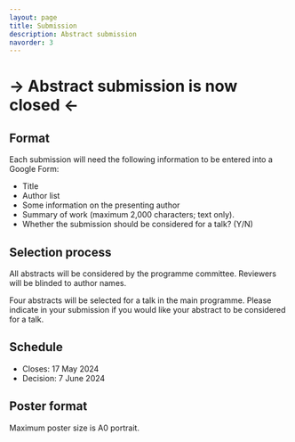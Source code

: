 ```yaml
---
layout: page
title: Submission
description: Abstract submission
navorder: 3
---
```


# -> Abstract submission is now closed <-

## Format
Each submission will need the following information to be entered into a Google Form:
- Title
- Author list
- Some information on the presenting author
- Summary of work (maximum 2,000 characters; text only).
- Whether the submission should be considered for a talk? (Y/N)

## Selection process
All abstracts will be considered by the programme committee. Reviewers will be blinded to author names.

Four abstracts will be selected for a talk in the main programme. Please indicate in your submission if you would like your abstract to be considered for a talk.

## Schedule
- Closes: 17 May 2024
- Decision: 7 June 2024

## Poster format
Maximum poster size is A0 portrait. 
